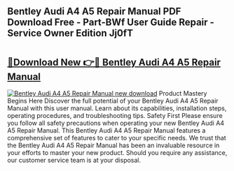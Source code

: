 ## Bentley Audi A4 A5 Repair Manual PDF Download Free - Part-BWf User Guide Repair - Service Owner Edition Jj0fT

# <h2><a href="http://bc4873.oget.top/?id=Bentley+Audi+A4+A5+Repair+Manual">🔗Download New 👉🔴 Bentley Audi A4 A5 Repair Manual</a></h2>

[![Bentley Audi A4 A5 Repair Manual new download](https://i.imgur.com/5g1atiW.png)](http://bc4873.oget.top/?id=Bentley+Audi+A4+A5+Repair+Manual)
Product Mastery Begins Here Discover the full potential of your Bentley Audi A4 A5 Repair Manual with this user manual. Learn about its capabilities, installation steps, operating procedures, and troubleshooting tips. Safety First Please ensure you follow all safety precautions when operating your new Bentley Audi A4 A5 Repair Manual. This Bentley Audi A4 A5 Repair Manual features a comprehensive set of features to cater to your specific needs. We trust that the Bentley Audi A4 A5 Repair Manual has been an invaluable resource in your efforts to master your new product. Should you require any assistance, our customer service team is at your disposal.
